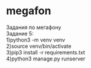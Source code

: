 # megafon
Задания по мегафону<br>
Задание 5:<br>
1)python3 -m venv venv <br>
2)source venv/bin/activate<br>
3)pip3 install -r requirements.txt<br>
4)python3 manage.py runserver<br>
